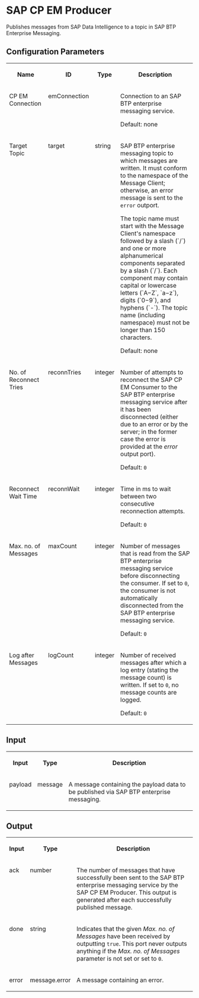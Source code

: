 <!-- loio6040d594a83c4b75a4649302e61cd6ab -->

# SAP CP EM Producer

Publishes messages from SAP Data Intelligence to a topic in SAP BTP Enterprise Messaging.



<a name="loio6040d594a83c4b75a4649302e61cd6ab__section_jmy_q4l_m3b"/>

## Configuration Parameters


<table>
<tr>
<th valign="top">

Name

</th>
<th valign="top">

ID

</th>
<th valign="top">

Type

</th>
<th valign="top">

Description

</th>
</tr>
<tr>
<td valign="top">

CP EM Connection

</td>
<td valign="top">

emConnection

</td>
<td valign="top">



</td>
<td valign="top">

Connection to an SAP BTP enterprise messaging service.

Default: none

</td>
</tr>
<tr>
<td valign="top">

Target Topic

</td>
<td valign="top">

target

</td>
<td valign="top">

string

</td>
<td valign="top">

SAP BTP enterprise messaging topic to which messages are written. It must conform to the namespace of the Message Client; otherwise, an error message is sent to the `error` outport.

The topic name must start with the Message Client's namespace followed by a slash \(\`/\`\) and one or more alphanumerical components separated by a slash \(\`/\`\). Each component may contain capital or lowercase letters \(\`A−Z\`, \`a−z\`\), digits \(\`0−9\`\), and hyphens \(\`-\`\). The topic name \(including namespace\) must not be longer than 150 characters.

Default: none

</td>
</tr>
<tr>
<td valign="top">

No. of Reconnect Tries

</td>
<td valign="top">

reconnTries

</td>
<td valign="top">

integer

</td>
<td valign="top">

Number of attempts to reconnect the SAP CP EM Consumer to the SAP BTP enterprise messaging service after it has been disconnected \(either due to an error or by the server; in the former case the error is provided at the *error* output port\).

Default: `0`

</td>
</tr>
<tr>
<td valign="top">

Reconnect Wait Time

</td>
<td valign="top">

reconnWait

</td>
<td valign="top">

integer

</td>
<td valign="top">

Time in ms to wait between two consecutive reconnection attempts.

Default: `0`

</td>
</tr>
<tr>
<td valign="top">

Max. no. of Messages

</td>
<td valign="top">

maxCount

</td>
<td valign="top">

integer

</td>
<td valign="top">

Number of messages that is read from the SAP BTP enterprise messaging service before disconnecting the consumer. If set to `0`, the consumer is not automatically disconnected from the SAP BTP enterprise messaging service.

Default: `0`

</td>
</tr>
<tr>
<td valign="top">

Log after Messages

</td>
<td valign="top">

logCount

</td>
<td valign="top">

integer

</td>
<td valign="top">

Number of received messages after which a log entry \(stating the message count\) is written. If set to `0`, no message counts are logged.

Default: `0`

</td>
</tr>
</table>



<a name="loio6040d594a83c4b75a4649302e61cd6ab__section_u5k_1pl_m3b"/>

## Input


<table>
<tr>
<th valign="top">

Input

</th>
<th valign="top">

Type

</th>
<th valign="top">

Description

</th>
</tr>
<tr>
<td valign="top">

payload

</td>
<td valign="top">

message

</td>
<td valign="top">

A message containing the payload data to be published via SAP BTP enterprise messaging.

</td>
</tr>
</table>



<a name="loio6040d594a83c4b75a4649302e61cd6ab__section_sp1_2pl_m3b"/>

## Output


<table>
<tr>
<th valign="top">

Input

</th>
<th valign="top">

Type

</th>
<th valign="top">

Description

</th>
</tr>
<tr>
<td valign="top">

ack

</td>
<td valign="top">

number

</td>
<td valign="top">

The number of messages that have successfully been sent to the SAP BTP enterprise messaging service by the SAP CP EM Producer. This output is generated after each successfully published message.

</td>
</tr>
<tr>
<td valign="top">

done

</td>
<td valign="top">

string

</td>
<td valign="top">

Indicates that the given *Max. no. of Messages* have been received by outputting `true`. This port never outputs anything if the *Max. no. of Messages* parameter is not set or set to `0`.

</td>
</tr>
<tr>
<td valign="top">

error

</td>
<td valign="top">

message.error

</td>
<td valign="top">

A message containing an error.

</td>
</tr>
</table>

